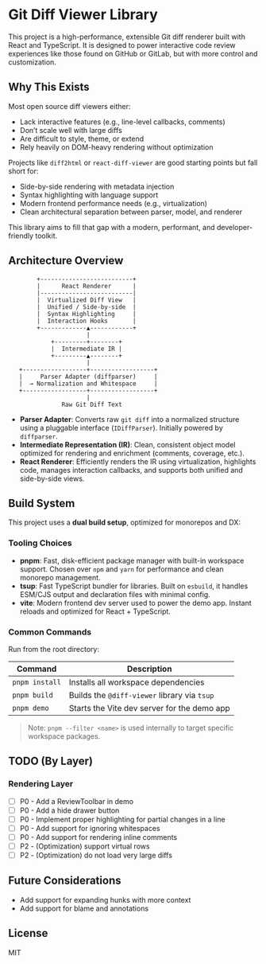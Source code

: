 # Git Diff Viewer Library

This project is a high-performance, extensible Git diff renderer built with React and TypeScript. It is designed to power interactive code review experiences like those found on GitHub or GitLab, but with more control and customization.

## Why This Exists

Most open source diff viewers either:

- Lack interactive features (e.g., line-level callbacks, comments)
- Don’t scale well with large diffs
- Are difficult to style, theme, or extend
- Rely heavily on DOM-heavy rendering without optimization

Projects like `diff2html` or `react-diff-viewer` are good starting points but fall short for:

- Side-by-side rendering with metadata injection
- Syntax highlighting with language support
- Modern frontend performance needs (e.g., virtualization)
- Clean architectural separation between parser, model, and renderer

This library aims to fill that gap with a modern, performant, and developer-friendly toolkit.

## Architecture Overview

            +--------------------------+
            |      React Renderer      |
            |--------------------------|
            |  Virtualized Diff View   |
            |  Unified / Side-by-side  |
            |  Syntax Highlighting     |
            |  Interaction Hooks       |
            +-------------▲------------+
                          |
                +---------+--------+
                |  Intermediate IR |
                +---------▲--------+
                          |
       +------------------+------------------+
       |     Parser Adapter (diffparser)     |
       |  → Normalization and Whitespace     |
       +------------------+------------------+
                          |
                   Raw Git Diff Text

- **Parser Adapter**: Converts raw `git diff` into a normalized structure using a pluggable interface (`IDiffParser`). Initially powered by `diffparser`.
- **Intermediate Representation (IR)**: Clean, consistent object model optimized for rendering and enrichment (comments, coverage, etc.).
- **React Renderer**: Efficiently renders the IR using virtualization, highlights code, manages interaction callbacks, and supports both unified and side-by-side views.

## Build System

This project uses a **dual build setup**, optimized for monorepos and DX:

### Tooling Choices

- **pnpm**: Fast, disk-efficient package manager with built-in workspace support. Chosen over `npm` and `yarn` for performance and clean monorepo management.
- **tsup**: Fast TypeScript bundler for libraries. Built on `esbuild`, it handles ESM/CJS output and declaration files with minimal config.
- **vite**: Modern frontend dev server used to power the demo app. Instant reloads and optimized for React + TypeScript.

### Common Commands

Run from the root directory:

| Command        | Description                                  |
| -------------- | -------------------------------------------- |
| `pnpm install` | Installs all workspace dependencies          |
| `pnpm build`   | Builds the `@diff-viewer` library via `tsup` |
| `pnpm demo`    | Starts the Vite dev server for the demo app  |

> Note: `pnpm --filter <name>` is used internally to target specific workspace packages.

## TODO (By Layer)

### Rendering Layer

- [ ] P0 - Add a ReviewToolbar in demo
- [ ] P0 - Add a hide drawer button
- [ ] P0 - Implement proper highlighting for partial changes in a line
- [ ] P0 - Add support for ignoring whitespaces
- [ ] P0 - Add support for rendering inline comments
- [ ] P2 - (Optimization) support virtual rows
- [ ] P2 - (Optimization) do not load very large diffs

## Future Considerations

- Add support for expanding hunks with more context
- Add support for blame and annotations

## License

MIT
